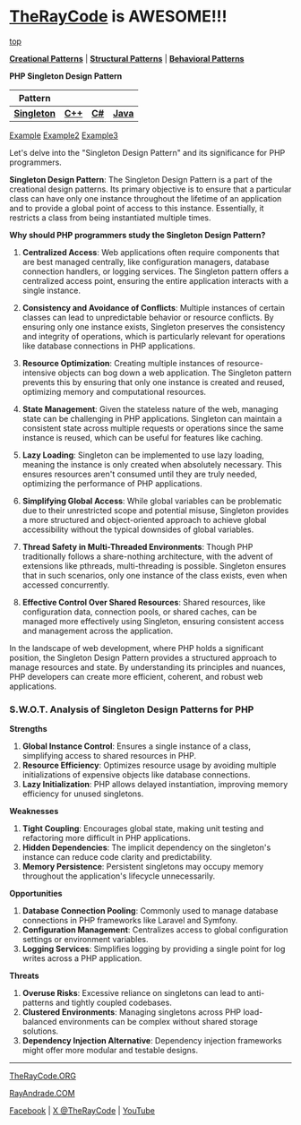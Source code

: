 # [TheRayCode](../../../README.md) is AWESOME!!!

[top](../README.md)

**[Creational Patterns](../README.md)** | **[Structural Patterns](../../Structural/README.md)** | **[Behavioral Patterns](../../Behavioral/README.md)**

**PHP Singleton Design Pattern**

|Pattern|   |   |   |
|---|---|---|---|
|  [**Singleton**](README.md) | [**C++**](../../../CPP/Creational/Singleton/README.md) | [**C#**](../../../Csharp/Creational/Singleton/README.md) | [**Java**](../../../Java/Creational/Singleton/README.md) |

[Example](Example/README.md) [Example2](Example2/README.md) [Example3](Example3/README.md)

Let's delve into the "Singleton Design Pattern" and its significance for PHP programmers.

**Singleton Design Pattern**:
The Singleton Design Pattern is a part of the creational design patterns. Its primary objective is to ensure that a particular class can have only one instance throughout the lifetime of an application and to provide a global point of access to this instance. Essentially, it restricts a class from being instantiated multiple times.

**Why should PHP programmers study the Singleton Design Pattern?**

1. **Centralized Access**: Web applications often require components that are best managed centrally, like configuration managers, database connection handlers, or logging services. The Singleton pattern offers a centralized access point, ensuring the entire application interacts with a single instance.

2. **Consistency and Avoidance of Conflicts**: Multiple instances of certain classes can lead to unpredictable behavior or resource conflicts. By ensuring only one instance exists, Singleton preserves the consistency and integrity of operations, which is particularly relevant for operations like database connections in PHP applications.

3. **Resource Optimization**: Creating multiple instances of resource-intensive objects can bog down a web application. The Singleton pattern prevents this by ensuring that only one instance is created and reused, optimizing memory and computational resources.

4. **State Management**: Given the stateless nature of the web, managing state can be challenging in PHP applications. Singleton can maintain a consistent state across multiple requests or operations since the same instance is reused, which can be useful for features like caching.

5. **Lazy Loading**: Singleton can be implemented to use lazy loading, meaning the instance is only created when absolutely necessary. This ensures resources aren't consumed until they are truly needed, optimizing the performance of PHP applications.

6. **Simplifying Global Access**: While global variables can be problematic due to their unrestricted scope and potential misuse, Singleton provides a more structured and object-oriented approach to achieve global accessibility without the typical downsides of global variables.

7. **Thread Safety in Multi-Threaded Environments**: Though PHP traditionally follows a share-nothing architecture, with the advent of extensions like pthreads, multi-threading is possible. Singleton ensures that in such scenarios, only one instance of the class exists, even when accessed concurrently.

8. **Effective Control Over Shared Resources**: Shared resources, like configuration data, connection pools, or shared caches, can be managed more effectively using Singleton, ensuring consistent access and management across the application.

In the landscape of web development, where PHP holds a significant position, the Singleton Design Pattern provides a structured approach to manage resources and state. By understanding its principles and nuances, PHP developers can create more efficient, coherent, and robust web applications.

### **S.W.O.T. Analysis of Singleton Design Patterns for PHP**

**Strengths**  
1. **Global Instance Control**: Ensures a single instance of a class, simplifying access to shared resources in PHP.  
2. **Resource Efficiency**: Optimizes resource usage by avoiding multiple initializations of expensive objects like database connections.  
3. **Lazy Initialization**: PHP allows delayed instantiation, improving memory efficiency for unused singletons.

**Weaknesses**  
1. **Tight Coupling**: Encourages global state, making unit testing and refactoring more difficult in PHP applications.  
2. **Hidden Dependencies**: The implicit dependency on the singleton's instance can reduce code clarity and predictability.  
3. **Memory Persistence**: Persistent singletons may occupy memory throughout the application's lifecycle unnecessarily.

**Opportunities**  
1. **Database Connection Pooling**: Commonly used to manage database connections in PHP frameworks like Laravel and Symfony.  
2. **Configuration Management**: Centralizes access to global configuration settings or environment variables.  
3. **Logging Services**: Simplifies logging by providing a single point for log writes across a PHP application.

**Threats**  
1. **Overuse Risks**: Excessive reliance on singletons can lead to anti-patterns and tightly coupled codebases.  
2. **Clustered Environments**: Managing singletons across PHP load-balanced environments can be complex without shared storage solutions.  
3. **Dependency Injection Alternative**: Dependency injection frameworks might offer more modular and testable designs.

---


[TheRayCode.ORG](https://www.TheRayCode.org)  

[RayAndrade.COM](https://www.RayAndrade.com)

[Facebook](https://www.facebook.com/TheRayCode/) | [X @TheRayCode](https://www.x.com/TheRayCode/) | [YouTube](https://www.youtube.com/TheRayCode/)

